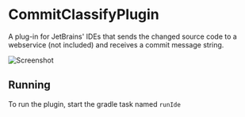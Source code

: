 # CommitClassifyPlugin
A plug-in for JetBrains' IDEs that sends the changed source code to a webservice (not included) and receives a commit message string.

![Screenshot](https://i.imgur.com/MElOovg.png)

## Running

To run the plugin, start the gradle task named ```runIde```
